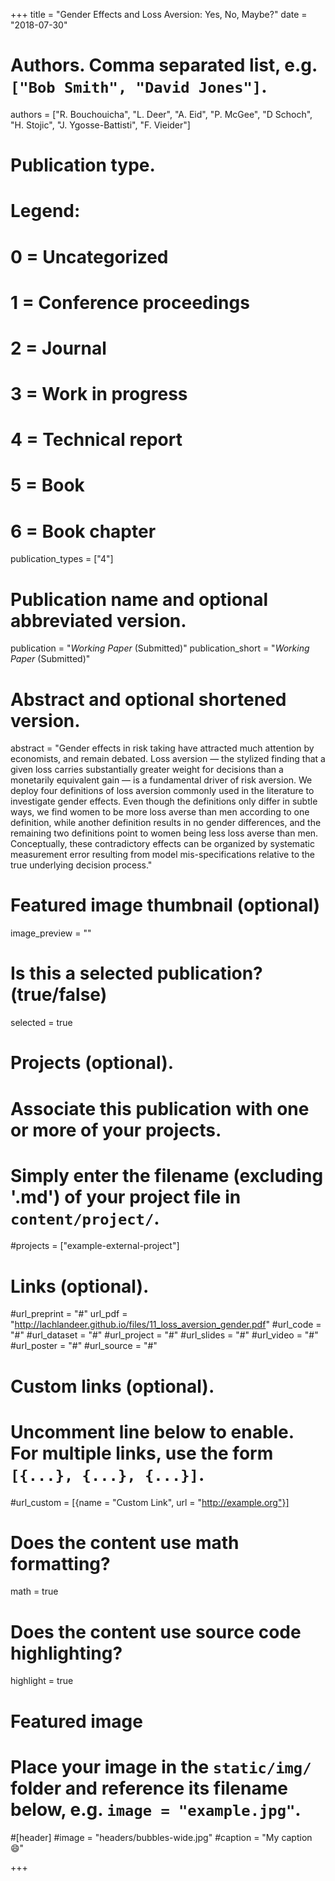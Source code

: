 +++
title = "Gender Effects and Loss Aversion: Yes, No, Maybe?"
date = "2018-07-30"

# Authors. Comma separated list, e.g. `["Bob Smith", "David Jones"]`.
authors = ["R. Bouchouicha", "L. Deer", "A. Eid", "P. McGee", "D Schoch", "H. Stojic", "J. Ygosse-Battisti", "F. Vieider"]

# Publication type.
# Legend:
# 0 = Uncategorized
# 1 = Conference proceedings
# 2 = Journal
# 3 = Work in progress
# 4 = Technical report
# 5 = Book
# 6 = Book chapter
publication_types = ["4"]

# Publication name and optional abbreviated version.
publication = "*Working Paper* (Submitted)"
publication_short = "*Working Paper* (Submitted)"

# Abstract and optional shortened version.
abstract = "Gender  effects  in  risk  taking  have  attracted  much  attention  by  economists,  and remain  debated.  Loss  aversion — the  stylized  finding  that  a  given  loss  carries  substantially  greater  weight  for  decisions  than  a  monetarily  equivalent  gain — is  a  fundamental  driver  of  risk  aversion.  We  deploy  four  definitions  of  loss  aversion  commonly used  in  the  literature  to  investigate  gender  effects.  Even  though  the  definitions  only differ  in  subtle  ways,  we  find  women  to  be  more  loss  averse  than  men  according to  one  definition,  while  another  definition  results  in  no  gender  differences,  and  the remaining  two  definitions  point  to  women  being less loss  averse  than  men.  Conceptually,  these  contradictory  effects  can  be  organized  by  systematic  measurement error  resulting  from  model  mis-specifications  relative  to  the  true  underlying  decision process."

# Featured image thumbnail (optional)
image_preview = ""

# Is this a selected publication? (true/false)
selected = true

# Projects (optional).
#   Associate this publication with one or more of your projects.
#   Simply enter the filename (excluding '.md') of your project file in `content/project/`.
#projects = ["example-external-project"]

# Links (optional).
#url_preprint = "#"
url_pdf = "http://lachlandeer.github.io/files/11_loss_aversion_gender.pdf"
#url_code = "#"
#url_dataset = "#"
#url_project = "#"
#url_slides = "#"
#url_video = "#"
#url_poster = "#"
#url_source = "#"

# Custom links (optional).
#   Uncomment line below to enable. For multiple links, use the form `[{...}, {...}, {...}]`.
#url_custom = [{name = "Custom Link", url = "http://example.org"}]

# Does the content use math formatting?
math = true

# Does the content use source code highlighting?
highlight = true

# Featured image
# Place your image in the `static/img/` folder and reference its filename below, e.g. `image = "example.jpg"`.
#[header]
#image = "headers/bubbles-wide.jpg"
#caption = "My caption :smile:"

+++
